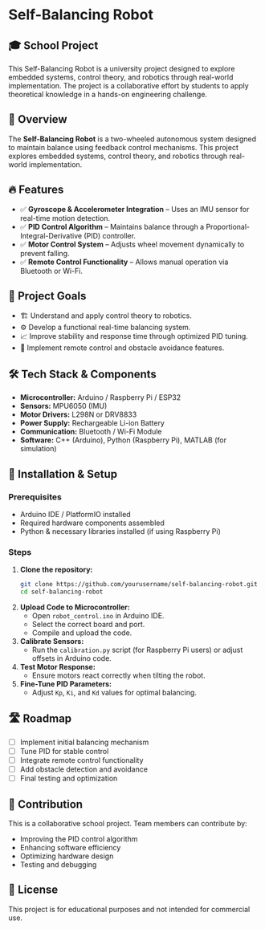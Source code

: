 # Self-Balancing Robot

## 🎓 School Project
This Self-Balancing Robot is a university project designed to explore embedded systems, control theory, and robotics through real-world implementation. The project is a collaborative effort by students to apply theoretical knowledge in a hands-on engineering challenge.

## 📌 Overview
The **Self-Balancing Robot** is a two-wheeled autonomous system designed to maintain balance using feedback control mechanisms. This project explores embedded systems, control theory, and robotics through real-world implementation.

## 🔥 Features
- ✅ **Gyroscope & Accelerometer Integration** – Uses an IMU sensor for real-time motion detection.
- ✅ **PID Control Algorithm** – Maintains balance through a Proportional-Integral-Derivative (PID) controller.
- ✅ **Motor Control System** – Adjusts wheel movement dynamically to prevent falling.
- ✅ **Remote Control Functionality** – Allows manual operation via Bluetooth or Wi-Fi.

## 🎯 Project Goals
- 🏗️ Understand and apply control theory to robotics.
- ⚙️ Develop a functional real-time balancing system.
- 📈 Improve stability and response time through optimized PID tuning.
- 📡 Implement remote control and obstacle avoidance features.

## 🛠️ Tech Stack & Components
- **Microcontroller:** Arduino / Raspberry Pi / ESP32
- **Sensors:** MPU6050 (IMU)
- **Motor Drivers:** L298N or DRV8833
- **Power Supply:** Rechargeable Li-ion Battery
- **Communication:** Bluetooth / Wi-Fi Module
- **Software:** C++ (Arduino), Python (Raspberry Pi), MATLAB (for simulation)

## 🚀 Installation & Setup
### Prerequisites
- Arduino IDE / PlatformIO installed
- Required hardware components assembled
- Python & necessary libraries installed (if using Raspberry Pi)

### Steps
1. **Clone the repository:**
   ```sh
   git clone https://github.com/yourusername/self-balancing-robot.git
   cd self-balancing-robot
   ```
2. **Upload Code to Microcontroller:**
   - Open `robot_control.ino` in Arduino IDE.
   - Select the correct board and port.
   - Compile and upload the code.
3. **Calibrate Sensors:**
   - Run the `calibration.py` script (for Raspberry Pi users) or adjust offsets in Arduino code.
4. **Test Motor Response:**
   - Ensure motors react correctly when tilting the robot.
5. **Fine-Tune PID Parameters:**
   - Adjust `Kp`, `Ki`, and `Kd` values for optimal balancing.

## 🛣️ Roadmap
- [ ] Implement initial balancing mechanism
- [ ] Tune PID for stable control
- [ ] Integrate remote control functionality
- [ ] Add obstacle detection and avoidance
- [ ] Final testing and optimization

## 🤝 Contribution
This is a collaborative school project. Team members can contribute by:
- Improving the PID control algorithm
- Enhancing software efficiency
- Optimizing hardware design
- Testing and debugging

## 📜 License
This project is for educational purposes and not intended for commercial use.


